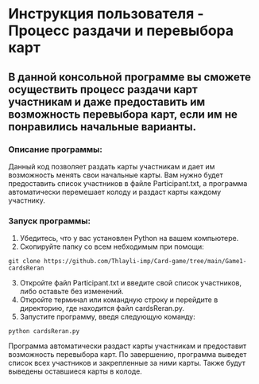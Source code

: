# Инструкция пользователя - Процесс раздачи и перевыбора карт 

## В данной консольной программе вы сможете осуществить процесс раздачи карт участникам и даже предоставить им возможность перевыбора карт, если им не понравились начальные варианты.

### Описание программы:
Данный код позволяет раздать карты участникам и дает им возможность менять свои начальные карты. Вам нужно будет предоставить список участников в файле Participant.txt, а программа автоматически перемешает колоду и раздаст карты каждому участнику.

### Запуск программы:
1. Убедитесь, что у вас установлен Python на вашем компьютере.
2. Скопируйте папку со всем небходимым при помощи: 
```
git clone https://github.com/Thlayli-imp/Card-game/tree/main/Game1-cardsReran
```
3. Откройте файл Participant.txt и введите свой список участников, либо оставьте без изменений.
4. Откройте терминал или командную строку и перейдите в директорию, где находится файл cardsReran.py.
5. Запустите программу, введя следующую команду:
```
python cardsReran.py
```

Программа автоматически раздаст карты участникам и предоставит возможность перевыбора карт.
По завершению, программа выведет список всех участников и закрепленные за ними карты. Также будут выведены оставшиеся карты в колоде.
